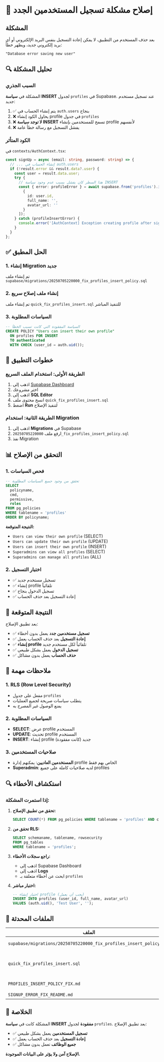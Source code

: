 # 🚨 إصلاح مشكلة تسجيل المستخدمين الجدد

## المشكلة
بعد حذف المستخدم من التطبيق، لا يمكن إعادة التسجيل بنفس البريد الإلكتروني أو أي بريد إلكتروني جديد، ويظهر خطأ:
```
"Database error saving new user"
```

## 🔍 تحليل المشكلة

### السبب الجذري
المشكلة في **سياسة INSERT** لجدول `profiles` في Supabase. عند تسجيل مستخدم جديد:

1. ✅ يتم إنشاء الحساب في `auth.users` بنجاح
2. ❌ يحاول الكود إنشاء profile في جدول `profiles`
3. ❌ **لا توجد سياسة INSERT** تسمح للمستخدمين بإنشاء profile لأنفسهم
4. ❌ يفشل التسجيل مع رسالة خطأ عامة

### الكود المتأثر
في `contexts/AuthContext.tsx`:
```typescript
const signUp = async (email: string, password: string) => {
  // ... إنشاء الحساب في auth.users
  if (!result.error && result.data?.user) {
    const user = result.data.user;
    try {
      // هذا السطر كان يفشل بسبب عدم وجود سياسة INSERT
      const { error: profileError } = await supabase.from('profiles').insert([
        {
          id: user.id,
          full_name: '',
          avatar_url: ''
        }
      ]);
    } catch (profileInsertError) {
      console.error('[AuthContext] Exception creating profile after sign up:', profileInsertError);
    }
  }
};
```

## ✅ الحل المطبق

### 1. إنشاء Migration جديد
تم إنشاء ملف `supabase/migrations/20250705220000_fix_profiles_insert_policy.sql`

### 2. إنشاء ملف إصلاح سريع
تم إنشاء ملف `quick_fix_profiles_insert.sql` للتنفيذ المباشر

### 3. السياسات المطلوبة
```sql
-- السياسة المفقودة التي كانت تسبب الخطأ
CREATE POLICY "Users can insert their own profile"
  ON profiles FOR INSERT
  TO authenticated
  WITH CHECK (user_id = auth.uid());
```

## 🚀 خطوات التطبيق

### الطريقة الأولى: استخدام الملف السريع
1. اذهب إلى [Supabase Dashboard](https://supabase.com/dashboard)
2. اختر مشروعك
3. اذهب إلى **SQL Editor**
4. انسخ محتوى ملف `quick_fix_profiles_insert.sql`
5. اضغط **Run** لتنفيذ الإصلاح

### الطريقة الثانية: استخدام Migration
1. اذهب إلى **Migrations** في Supabase
2. ارفع ملف `20250705220000_fix_profiles_insert_policy.sql`
3. نفذ Migration

## 📊 التحقق من الإصلاح

### 1. فحص السياسات
```sql
-- تحقق من وجود جميع السياسات المطلوبة
SELECT 
  policyname, 
  cmd, 
  permissive,
  roles
FROM pg_policies 
WHERE tablename = 'profiles'
ORDER BY policyname;
```

**النتيجة المتوقعة:**
- `Users can view their own profile` (SELECT)
- `Users can update their own profile` (UPDATE)
- `Users can insert their own profile` (INSERT)
- `Superadmins can view all profiles` (SELECT)
- `Superadmins can manage all profiles` (ALL)

### 2. اختبار التسجيل
- ✅ تسجيل مستخدم جديد
- ✅ إنشاء profile تلقائياً
- ✅ تسجيل الدخول بنجاح
- ✅ إعادة التسجيل بعد حذف الحساب

## 🎯 النتيجة المتوقعة

بعد تطبيق الإصلاح:
- ✅ **تسجيل مستخدمين جدد** يعمل بدون أخطاء
- ✅ **إعادة التسجيل** بعد حذف الحساب يعمل
- ✅ **إنشاء profile** تلقائياً لكل مستخدم جديد
- ✅ **تسجيل الدخول** يعمل بشكل طبيعي
- ✅ **حذف الحساب** يعمل بدون مشاكل

## 📝 ملاحظات مهمة

### 1. RLS (Row Level Security)
- مفعل على جدول `profiles`
- يتطلب سياسات صريحة لجميع العمليات
- يمنع الوصول غير المصرح به

### 2. السياسات المطلوبة
- **SELECT**: عرض profile المستخدم
- **UPDATE**: تحديث profile المستخدم
- **INSERT**: إنشاء profile جديد (كانت مفقودة)

### 3. صلاحيات المستخدمين
- **المستخدمين العاديين**: يمكنهم إدارة profile الخاص بهم فقط
- **Superadmin**: لديه صلاحيات كاملة على جميع profiles

## 🔍 استكشاف الأخطاء

### إذا استمرت المشكلة:

1. **تحقق من تطبيق الإصلاح:**
   ```sql
   SELECT COUNT(*) FROM pg_policies WHERE tablename = 'profiles' AND cmd = 'INSERT';
   ```

2. **تحقق من RLS:**
   ```sql
   SELECT schemaname, tablename, rowsecurity 
   FROM pg_tables 
   WHERE tablename = 'profiles';
   ```

3. **راجع سجلات الأخطاء:**
   - اذهب إلى Supabase Dashboard
   - اذهب إلى **Logs**
   - ابحث عن أخطاء متعلقة بـ `profiles`

4. **اختبار مباشر:**
   ```sql
   -- اختبار إنشاء profile (يجب أن يعمل)
   INSERT INTO profiles (user_id, full_name, avatar_url)
   VALUES (auth.uid(), 'Test User', '');
   ```

## 📁 الملفات المحدثة

| الملف | الوصف |
|-------|-------|
| `supabase/migrations/20250705220000_fix_profiles_insert_policy.sql` | Migration رسمي |
| `quick_fix_profiles_insert.sql` | إصلاح سريع للتنفيذ المباشر |
| `PROFILES_INSERT_POLICY_FIX.md` | دليل مفصل |
| `SIGNUP_ERROR_FIX_README.md` | هذا الملف |

## 🎉 الخلاصة

المشكلة كانت في **سياسة INSERT مفقودة** لجدول `profiles`. بعد تطبيق الإصلاح:

- ✅ **تسجيل المستخدمين** يعمل بشكل طبيعي
- ✅ **إعادة التسجيل** بعد حذف الحساب يعمل
- ✅ **جميع الوظائف** تعمل بدون مشاكل

**الإصلاح آمن ولا يؤثر على البيانات الموجودة.** 